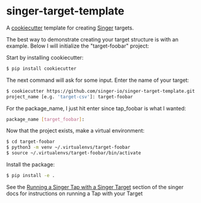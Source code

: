 # singer-target-template
A [cookiecutter](https://github.com/audreyr/cookiecutter) template for creating
[Singer](https://github.com/singer-io) targets.

The best way to demonstrate creating your target structure is with an example.
Below I will initialize the "target-foobar" project:

Start by installing cookiecutter:
```bash
$ pip install cookiecutter
```

The next command will ask for some input.  Enter the name of your target:
```bash
$ cookiecutter https://github.com/singer-io/singer-target-template.git
project_name [e.g. 'target-csv']: target-foobar
```

For the package_name, I just hit enter since tap_foobar is what I wanted:
```bash
package_name [target_foobar]:
```

Now that the project exists, make a virtual environment:
```bash
$ cd target-foobar
$ python3 -m venv ~/.virtualenvs/target-foobar
$ source ~/.virtualenvs/target-foobar/bin/activate
```
Install the package:
```bash
$ pip install -e .
```
See the [Running a Singer Tap with a Singer Target](https://github.com/singer-io/getting-started/blob/master/docs/RUNNING_AND_DEVELOPING.md#running-a-singer-tap-with-a-singer-target) section of the singer docs for instructions on running a Tap with your Target
